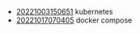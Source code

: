 - [20221003150651](/zet/20221003150651/README.md) kubernetes
- [20221017070405](/zet/20221017070405/README.md) docker compose
